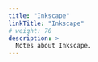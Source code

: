 ```yaml
---
title: "Inkscape"
linkTitle: "Inkscape"
# weight: 70
description: >
  Notes about Inkscape.
---
```


